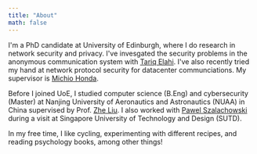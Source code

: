 ```yaml
---
title: "About"
math: false
---
```


I'm a PhD candidate at University of Edinburgh, where I do research in network security and privacy. I've invesgated the security problems in the anonymous communication system with [Tariq Elahi](https://sites.google.com/view/tariqelahi/home). I've also recently tried my hand at network protocol security for datacenter communciations.
My supervisor is [Michio Honda](https://micchie.net).

Before I joined UoE, I studied computer science (B.Eng) and cybersecurity (Master) at Nanjing University of Aeronautics and Astronautics (NUAA) in China supervised by Prof. [Zhe Liu](https://scholar.google.com/citations?user=Em0jNiUAAAAJ&hl=en). I also worked with [Pawel Szalachowski](https://scholar.google.pl/citations?user=kbU4kW8AAAAJ&hl=en) during a visit at Singapore University of Technology and Design (SUTD).

In my free time, I like cycling, experimenting with different recipes, and reading psychology books, among other things!
